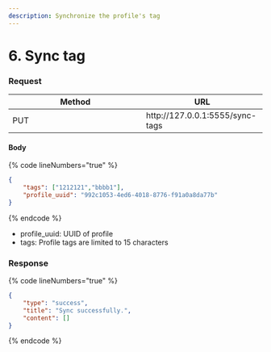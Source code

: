 ```yaml
---
description: Synchronize the profile's tag
---
```


# 6. Sync tag

### **Request**

<table><thead><tr><th width="249">Method</th><th>URL</th></tr></thead><tbody><tr><td>PUT</td><td>http://127.0.0.1:5555/sync-tags</td></tr></tbody></table>

#### **Body**

{% code lineNumbers="true" %}
```json
{
    "tags": ["1212121","bbbb1"],
    "profile_uuid": "992c1053-4ed6-4018-8776-f91a0a8da77b"
}
```
{% endcode %}

* profile\_uuid: UUID of profile
* tags: Profile tags are limited to 15 characters

### **Response**

{% code lineNumbers="true" %}
```json
{
    "type": "success",
    "title": "Sync successfully.",
    "content": []
}
```
{% endcode %}
